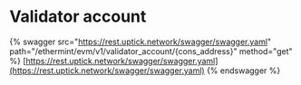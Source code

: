 # Validator account

{% swagger src="https://rest.uptick.network/swagger/swagger.yaml" path="/ethermint/evm/v1/validator_account/{cons_address}" method="get" %}
[https://rest.uptick.network/swagger/swagger.yaml](https://rest.uptick.network/swagger/swagger.yaml)
{% endswagger %}
